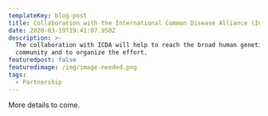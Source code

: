 ```yaml
---
templateKey: blog-post
title: Collaboration with the International Common Disease Alliance (ICDA)
date: 2020-03-19T19:41:07.950Z
description: >-
  The collaboration with ICDA will help to reach the broad human genetics
  community and to organize the effort.
featuredpost: false
featuredimage: /img/image-needed.png
tags:
  - Partnership
---
```

More details to come.